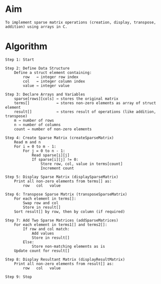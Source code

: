 
# Aim

    To implement sparse matrix operations (creation, display, transpose, addition) using arrays in C.

# Algorithm

    Step 1: Start

    Step 2: Define Data Structure
        Define a struct element containing:
            row   → integer row index
            col   → integer column index
            value → integer value

    Step 3: Declare Arrays and Variables
        sparse[rows][cols] → stores the original matrix
        terms[]            → stores non-zero elements as array of struct element
        result[]           → stores result of operations (like addition, transpose)
        m → number of rows
        n → number of columns
        count → number of non-zero elements

    Step 4: Create Sparse Matrix (createSparseMatrix)
        Read m and n
        For i = 0 to m - 1:
            For j = 0 to n - 1:
                Read sparse[i][j]
                If sparse[i][j] != 0:
                    Store row, col, value in terms[count]
                    Increment count

    Step 5: Display Sparse Matrix (displaySparseMatrix)
        Print all non-zero elements from terms[] as:
            row   col   value

    Step 6: Transpose Sparse Matrix (transposeSparseMatrix)
        For each element in terms[]:
            Swap row and col
            Store in result[]
        Sort result[] by row, then by column (if required)

    Step 7: Add Two Sparse Matrices (addSparseMatrices)
        For each element in terms1[] and terms2[]:
            If row and col match:
                Add values
                Store in result[]
            Else:
                Store non-matching elements as is
        Update count for result[]

    Step 8: Display Resultant Matrix (displayResultMatrix)
        Print all non-zero elements from result[] as:
            row   col   value

    Step 9: Stop
